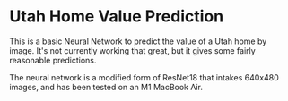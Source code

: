 # Utah Home Value Prediction
This is a basic Neural Network to predict the value of a Utah home by image. It's not currently working that great, but it gives some fairly reasonable predictions.

The neural network is a modified form of ResNet18 that intakes 640x480 images, and has been tested on an M1 MacBook Air.